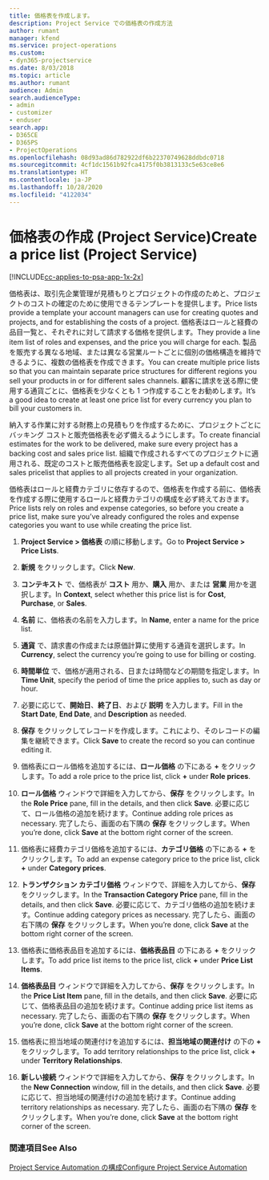 ```yaml
---
title: 価格表を作成します。
description: Project Service での価格表の作成方法
author: rumant
manager: kfend
ms.service: project-operations
ms.custom:
- dyn365-projectservice
ms.date: 8/03/2018
ms.topic: article
ms.author: rumant
audience: Admin
search.audienceType:
- admin
- customizer
- enduser
search.app:
- D365CE
- D365PS
- ProjectOperations
ms.openlocfilehash: 08d93ad86d782922df6b22370749628ddbdc0718
ms.sourcegitcommit: 4cf1dc1561b92fca4175f0b3813133c5e63ce8e6
ms.translationtype: HT
ms.contentlocale: ja-JP
ms.lasthandoff: 10/28/2020
ms.locfileid: "4122034"
---
```

# <a name="create-a-price-list-project-service"></a><span data-ttu-id="73f8e-103">価格表の作成 (Project Service)</span><span class="sxs-lookup"><span data-stu-id="73f8e-103">Create a price list (Project Service)</span></span>

[!INCLUDE[cc-applies-to-psa-app-1x-2x](../includes/cc-applies-to-psa-app-1x-2x.md)]

<span data-ttu-id="73f8e-104">価格表は、取引先企業管理が見積もりとプロジェクトの作成のためと、プロジェクトのコストの確定のために使用できるテンプレートを提供します。</span><span class="sxs-lookup"><span data-stu-id="73f8e-104">Price lists provide a template your account managers can use for creating quotes and projects, and for establishing the costs of a project.</span></span> <span data-ttu-id="73f8e-105">価格表はロールと経費の品目一覧と、それぞれに対して請求する価格を提供します。</span><span class="sxs-lookup"><span data-stu-id="73f8e-105">They provide a line item list of roles and expenses, and the price you will charge for each.</span></span> <span data-ttu-id="73f8e-106">製品を販売する異なる地域、または異なる営業ルートごとに個別の価格構造を維持できるように、複数の価格表を作成できます。</span><span class="sxs-lookup"><span data-stu-id="73f8e-106">You can create multiple price lists so that you can maintain separate price structures for different regions you sell your products in or for different sales channels.</span></span> <span data-ttu-id="73f8e-107">顧客に請求を送る際に使用する通貨ごとに、価格表を少なくとも 1 つ作成することをお勧めします。</span><span class="sxs-lookup"><span data-stu-id="73f8e-107">It’s a good idea to create at least one price list for every currency you plan to bill your customers in.</span></span>  
  
<span data-ttu-id="73f8e-108">納入する作業に対する財務上の見積もりを作成するために、プロジェクトごとにバッキング コストと販売価格表を必ず備えるようにします。</span><span class="sxs-lookup"><span data-stu-id="73f8e-108">To create financial estimates for the work to be delivered, make sure every project has a backing cost and sales price list.</span></span> <span data-ttu-id="73f8e-109">組織で作成されるすべてのプロジェクトに適用される、既定のコストと販売価格表を設定します。</span><span class="sxs-lookup"><span data-stu-id="73f8e-109">Set up a default cost and sales pricelist that applies to all projects created in your organization.</span></span>  
  
<span data-ttu-id="73f8e-110">価格表はロールと経費カテゴリに依存するので、価格表を作成する前に、価格表を作成する際に使用するロールと経費カテゴリの構成を必ず終えておきます。</span><span class="sxs-lookup"><span data-stu-id="73f8e-110">Price lists rely on roles and expense categories, so before you create a price list, make sure you’ve already configured the roles and expense categories you want to use while creating the price list.</span></span>  
  
1.  <span data-ttu-id="73f8e-111">**Project Service > 価格表** の順に移動します。</span><span class="sxs-lookup"><span data-stu-id="73f8e-111">Go to **Project Service > Price Lists**.</span></span>  
  
2.  <span data-ttu-id="73f8e-112">**新規** をクリックします。</span><span class="sxs-lookup"><span data-stu-id="73f8e-112">Click **New**.</span></span>  
  
3.  <span data-ttu-id="73f8e-113">**コンテキスト** で、価格表が **コスト** 用か、**購入** 用か、または **営業** 用かを選択します。</span><span class="sxs-lookup"><span data-stu-id="73f8e-113">In **Context**, select whether this price list is for **Cost**, **Purchase**, or **Sales**.</span></span>  
  
4.  <span data-ttu-id="73f8e-114">**名前** に、価格表の名前を入力します。</span><span class="sxs-lookup"><span data-stu-id="73f8e-114">In **Name**, enter a name for the price list.</span></span>  
  
5.  <span data-ttu-id="73f8e-115">**通貨** で、請求書の作成または原価計算に使用する通貨を選択します。</span><span class="sxs-lookup"><span data-stu-id="73f8e-115">In **Currency**, select the currency you’re going to use for billing or costing.</span></span>  
  
6.  <span data-ttu-id="73f8e-116">**時間単位** で、価格が適用される、日または時間などの期間を指定します。</span><span class="sxs-lookup"><span data-stu-id="73f8e-116">In **Time Unit**, specify the period of time the price applies to, such as day or hour.</span></span>  
  
7.  <span data-ttu-id="73f8e-117">必要に応じて、**開始日**、**終了日**、および **説明** を入力します。</span><span class="sxs-lookup"><span data-stu-id="73f8e-117">Fill in the **Start Date**, **End Date**, and **Description** as needed.</span></span>  
  
8.  <span data-ttu-id="73f8e-118">**保存** をクリックしてレコードを作成します。これにより、そのレコードの編集を継続できます。</span><span class="sxs-lookup"><span data-stu-id="73f8e-118">Click **Save** to create the record so you can continue editing it.</span></span>  
  
9. <span data-ttu-id="73f8e-119">価格表にロール価格を追加するには、**ロール価格** の下にある **+** をクリックします。</span><span class="sxs-lookup"><span data-stu-id="73f8e-119">To add a role price to the price list, click **+** under **Role prices**.</span></span>  
  
10. <span data-ttu-id="73f8e-120">**ロール価格** ウィンドウで詳細を入力してから、**保存** をクリックします。</span><span class="sxs-lookup"><span data-stu-id="73f8e-120">In the **Role Price** pane, fill in the details, and then click **Save**.</span></span> <span data-ttu-id="73f8e-121">必要に応じて、ロール価格の追加を続けます。</span><span class="sxs-lookup"><span data-stu-id="73f8e-121">Continue adding role prices as necessary.</span></span> <span data-ttu-id="73f8e-122">完了したら、画面の右下隅の **保存** をクリックします。</span><span class="sxs-lookup"><span data-stu-id="73f8e-122">When you’re done, click **Save** at the bottom right corner of the screen.</span></span>  
  
11. <span data-ttu-id="73f8e-123">価格表に経費カテゴリ価格を追加するには、**カテゴリ価格** の下にある **+** をクリックします。</span><span class="sxs-lookup"><span data-stu-id="73f8e-123">To add an expense category price to the price list, click **+** under **Category prices**.</span></span>  
  
12. <span data-ttu-id="73f8e-124">**トランザクション カテゴリ価格** ウィンドウで、詳細を入力してから、**保存** をクリックします。</span><span class="sxs-lookup"><span data-stu-id="73f8e-124">In the **Transaction Category Price** pane, fill in the details, and then click **Save**.</span></span> <span data-ttu-id="73f8e-125">必要に応じて、カテゴリ価格の追加を続けます。</span><span class="sxs-lookup"><span data-stu-id="73f8e-125">Continue adding category prices as necessary.</span></span> <span data-ttu-id="73f8e-126">完了したら、画面の右下隅の **保存** をクリックします。</span><span class="sxs-lookup"><span data-stu-id="73f8e-126">When you’re done, click **Save** at the bottom right corner of the screen.</span></span>  
  
13. <span data-ttu-id="73f8e-127">価格表に価格表品目を追加するには、**価格表品目** の下にある **+** をクリックします。</span><span class="sxs-lookup"><span data-stu-id="73f8e-127">To add price list items to the price list, click **+** under **Price List Items**.</span></span>  
  
14. <span data-ttu-id="73f8e-128">**価格表品目** ウィンドウで詳細を入力してから、**保存** をクリックします。</span><span class="sxs-lookup"><span data-stu-id="73f8e-128">In the **Price List Item** pane, fill in the details, and then click **Save**.</span></span> <span data-ttu-id="73f8e-129">必要に応じて、価格表品目の追加を続けます。</span><span class="sxs-lookup"><span data-stu-id="73f8e-129">Continue adding price list items as necessary.</span></span> <span data-ttu-id="73f8e-130">完了したら、画面の右下隅の **保存** をクリックします。</span><span class="sxs-lookup"><span data-stu-id="73f8e-130">When you’re done, click **Save** at the bottom right corner of the screen.</span></span>  
  
15. <span data-ttu-id="73f8e-131">価格表に担当地域の関連付けを追加するには、**担当地域の関連付け** の下の **+** をクリックします。</span><span class="sxs-lookup"><span data-stu-id="73f8e-131">To add territory relationships to the price list, click **+** under **Territory Relationships**.</span></span>  
  
16. <span data-ttu-id="73f8e-132">**新しい接続** ウィンドウで詳細を入力してから、**保存** をクリックします。</span><span class="sxs-lookup"><span data-stu-id="73f8e-132">In the **New Connection** window, fill in the details, and then click **Save**.</span></span> <span data-ttu-id="73f8e-133">必要に応じて、担当地域の関連付けの追加を続けます。</span><span class="sxs-lookup"><span data-stu-id="73f8e-133">Continue adding territory relationships as necessary.</span></span> <span data-ttu-id="73f8e-134">完了したら、画面の右下隅の **保存** をクリックします。</span><span class="sxs-lookup"><span data-stu-id="73f8e-134">When you’re done, click **Save** at the bottom right corner of the screen.</span></span>  
  
### <a name="see-also"></a><span data-ttu-id="73f8e-135">関連項目</span><span class="sxs-lookup"><span data-stu-id="73f8e-135">See Also</span></span>  
 [<span data-ttu-id="73f8e-136">Project Service Automation の構成</span><span class="sxs-lookup"><span data-stu-id="73f8e-136">Configure Project Service Automation</span></span>](../psa/configure.md)
